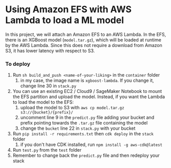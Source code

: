 # Using Amazon EFS with AWS Lambda to load a ML model

In this project, we will attach an Amazon EFS to an AWS Lambda. In the EFS, there is an XGBoost model (`model.tar.gz`), which will be loaded at runtime by the AWS Lambda. Since this does not require a download from Amazon S3, it has lower latency with respect to S3.

### To deploy

1. Run `sh build_and_push <name-of-your-liking>` in the `container` folder 
    1.  in my case, the image name is `xgboost-lambda`. If you change it, change line 30 in `stack.py`
2. You can use an existing EC2 / Cloud9 / SageMaker Notebook to mount the EFS partition and upload the model. Instead, if you want the Lambda to load the model to the EFS: 
    1. upload the model to S3 with `aws cp model.tar.gz s3://{bucket}/{prefix}/` 
    2. uncomment line 9 in the `predict.py` file adding your bucket and prefix pointing towards the `.tar.gz` file containing the model 
    3. change the `bucket` line 22 in `stack.py` with your bucket
3. Run `pip install -r requirements.txt` then `cdk deploy` in the `stack` folder
    1. if you don't have CDK installed, run `npm install -g aws-cdk@latest`
4. Run `test.py` from the `test` folder
5. Remember to change back the `predict.py` file and then redeploy your stack